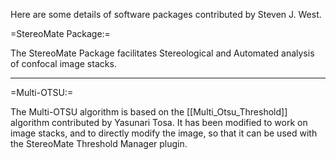 
Here are some details of software packages contributed by Steven J. West.

=StereoMate Package:=

The StereoMate Package facilitates Stereological and Automated analysis of confocal image stacks.




----


=Multi-OTSU:=

The Multi-OTSU algorithm is based on the [[Multi_Otsu_Threshold]] algorithm contributed by Yasunari Tosa.  It has been modified to work on image stacks, and to directly modify the image, so that it can be used with the StereoMate Threshold Manager plugin.

